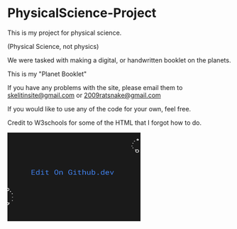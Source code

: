 # PhysicalScience-Project

This is my project for physical science.

(Physical Science, not physics)

We were tasked with making a digital, or handwritten booklet on the planets.

This is my "Planet Booklet"

If you have any problems with the site, please email them to skelitinsite@gmail.com or 2009ratsnake@gmail.com

If you would like to use any of the code for your own, feel free. 

Credit to W3schools for some of the HTML that I forgot how to do.

[<img src="autodraw 3_31_2022.png" width="300" height="200"/>](https://github.dev/Skelitin-JS/PhysicalScience-Project)





